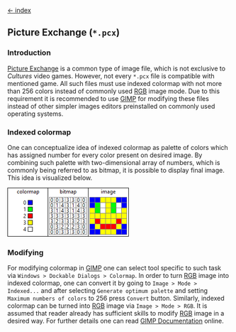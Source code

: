 [← index](../index.md)

## Picture Exchange (`*.pcx`)

### Introduction

[Picture Exchange](https://en.wikipedia.org/wiki/PCX) is a common type of
image file, which is not exclusive to *Cultures* video games. However, not
every `*.pcx` file is compatible with mentioned game. All such files must use
indexed colormap with not more than 256 colors instead of commonly used [RGB](https://en.wikipedia.org/wiki/RGB_color_model)
image mode. Due to this requirement it is recommended to use [GIMP](https://www.gimp.org/)
for modifying these files instead of other simpler images editors preinstalled
on commonly used operating systems.

### Indexed colormap

One can conceptualize idea of indexed colormap as palette of colors which has
assigned number for every color present on desired image. By combining such
palette with two-dimensional array of numbers, which is commonly being
referred to as bitmap, it is possible to display final image. This idea is
visualized below.

![pcx visualization](../assets/pcx_visualization.png)

### Modifying

For modifying colormap in [GIMP](https://www.gimp.org/) one can select tool
specific to such task via `Windows > Dockable Dialogs > Colormap`. In order to
turn [RGB](https://en.wikipedia.org/wiki/RGB_color_model) image into indexed
colormap, one can convert it by going to `Image > Mode > Indexed...` and after
selecting `Generate optimum palette` and setting `Maximum numbers of colors`
to 256 press `Convert` button. Similarly, indexed colormap can be turned into
[RGB](https://en.wikipedia.org/wiki/RGB_color_model) image via
`Image > Mode > RGB`. It is assumed that reader already has sufficient skills to modify [RGB](https://en.wikipedia.org/wiki/RGB_color_model)
image in a desired way. For further details one can read [GIMP Documentation](https://docs.gimp.org/)
online.